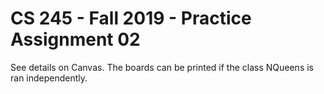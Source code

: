 # CS 245 - Fall 2019 - Practice Assignment 02
See details on Canvas.
The boards can be printed if the class NQueens is ran independently.
